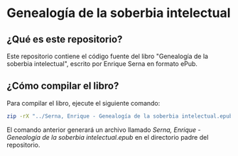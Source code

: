 # Genealogía de la soberbia intelectual

## ¿Qué es este repositorio?

Este repositorio contiene el código fuente del libro "Genealogía de la soberbia intelectual", escrito por Enrique Serna en formato ePub.

## ¿Cómo compilar el libro?

Para compilar el libro, ejecute el siguiente comando:

```bash
zip -rX "../Serna, Enrique - Genealogía de la soberbia intelectual.epub" mimetype $(ls|xargs echo|sed 's/mimetype//g') -x \*.DS_Store -x \*.git\*
```

El comando anterior generará un archivo llamado _Serna, Enrique - Genealogía de la soberbia intelectual.epub_ en el directorio padre del repositorio.
